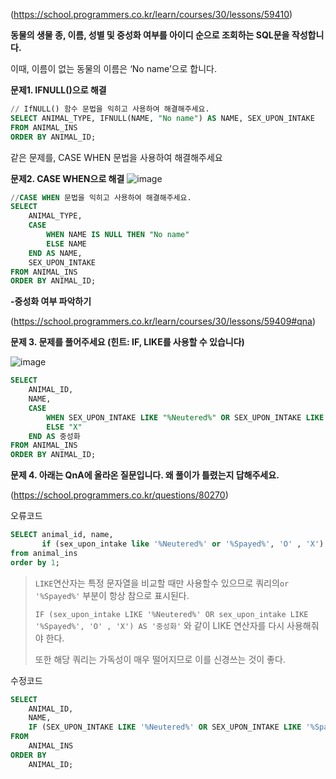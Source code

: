 (https://school.programmers.co.kr/learn/courses/30/lessons/59410)

**동물의 생물 종, 이름, 성별 및 중성화 여부를 아이디 순으로 조회하는 SQL문을 작성합니다.**

이때, 이름이 없는 동물의 이름은 ‘No name’으로 합니다.

**문제1. IFNULL()으로 해결**

```sql
// IfNULL() 함수 문법을 익히고 사용하여 해결해주세요.
SELECT ANIMAL_TYPE, IFNULL(NAME, "No name") AS NAME, SEX_UPON_INTAKE
FROM ANIMAL_INS
ORDER BY ANIMAL_ID;
```

같은 문제를, CASE WHEN 문법을 사용하여 해결해주세요

**문제2. CASE WHEN으로 해결**
![image](https://github.com/user-attachments/assets/901751f6-7e36-41ad-822b-1d5b702ee1fb)

```sql
//CASE WHEN 문법을 익히고 사용하여 해결해주세요.
SELECT
    ANIMAL_TYPE,
    CASE
        WHEN NAME IS NULL THEN "No name"
        ELSE NAME
    END AS NAME,
    SEX_UPON_INTAKE
FROM ANIMAL_INS
ORDER BY ANIMAL_ID;
```

**-중성화 여부 파악하기**

(https://school.programmers.co.kr/learn/courses/30/lessons/59409#qna)

**문제 3. 문제를 풀어주세요 (힌트: IF, LIKE를 사용할 수 있습니다)**

![image](https://github.com/user-attachments/assets/1c2002f1-2e21-4233-9852-49187a34e536)

```sql
SELECT
    ANIMAL_ID,
    NAME,
    CASE
        WHEN SEX_UPON_INTAKE LIKE "%Neutered%" OR SEX_UPON_INTAKE LIKE "%Spayed%" THEN "O"
        ELSE "X"
    END AS 중성화
FROM ANIMAL_INS
ORDER BY ANIMAL_ID;
```

**문제 4. 아래는 QnA에 올라온 질문입니다. 왜 풀이가 틀렸는지 답해주세요.**

(https://school.programmers.co.kr/questions/80270)

오류코드
```sql
SELECT animal_id, name,
       if (sex_upon_intake like '%Neutered%' or '%Spayed%', 'O' , 'X') as '중성화'
from animal_ins
order by 1;
```

> `LIKE`연산자는 특정 문자열을 비교할 때만 사용할수 있으므로 쿼리의`or '%Spayed%'` 부분이 항상 참으로 표시된다.
>
> `IF (sex_upon_intake LIKE '%Neutered%' OR sex_upon_intake LIKE '%Spayed%', 'O' , 'X') AS '중성화'` 와 같이 LIKE 연산자를 다시 사용해줘야 한다.
>
> 또한 해당 쿼리는 가독성이 매우 떨어지므로 이를 신경쓰는 것이 좋다.


수정코드
```sql
SELECT
    ANIMAL_ID,
    NAME,
    IF (SEX_UPON_INTAKE LIKE '%Neutered%' OR SEX_UPON_INTAKE LIKE '%Spayed%', 'O' , 'X') AS '중성화'
FROM
    ANIMAL_INS
ORDER BY
    ANIMAL_ID;
```
